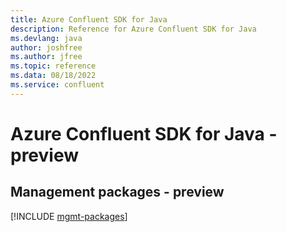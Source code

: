 ```yaml
---
title: Azure Confluent SDK for Java
description: Reference for Azure Confluent SDK for Java
ms.devlang: java
author: joshfree
ms.author: jfree
ms.topic: reference
ms.data: 08/18/2022
ms.service: confluent
---
```

# Azure Confluent SDK for Java - preview

## Management packages - preview
[!INCLUDE [mgmt-packages](confluent-mgmt-index.md)]